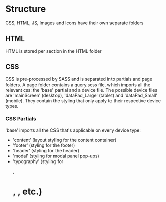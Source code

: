 # Structure
CSS, HTML, JS, Images and Icons have their own separate folders

## HTML
HTML is stored per section in the HTML folder

## CSS
CSS is pre-processed by SASS and is separated into partials and page folders. 
A page folder contains a query.scss file, which imports all the relevant css: the 'base' partial and a device file.
The possible device files are 'mainScreen' (desktop), 'dataPad_Large' (tablet) and 'dataPad_Small' (mobile). They contain the styling that only apply to their respective device types.

### CSS Partials
'base' imports all the CSS that's applicable on every device type:
* 'content' (layout styling for the content container)
* 'footer' (styling for the footer)
* 'header' (styling for the header)
* 'modal' (styling for modal panel pop-ups)
* 'typography' (styling for <p>, <h1>, <a>, etc.)
